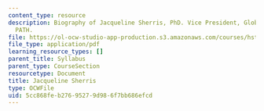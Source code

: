 ```yaml
---
content_type: resource
description: Biography of Jacqueline Sherris, PhD. Vice President, Global Programs,
  PATH.
file: https://ol-ocw-studio-app-production.s3.amazonaws.com/courses/hst-939-designing-and-sustaining-technology-innovation-for-global-health-practice-spring-2008/5cc868feb27695279d986f7bb686efcd_jacqueline_bio.pdf
file_type: application/pdf
learning_resource_types: []
parent_title: Syllabus
parent_type: CourseSection
resourcetype: Document
title: Jacqueline Sherris
type: OCWFile
uid: 5cc868fe-b276-9527-9d98-6f7bb686efcd
---
```

